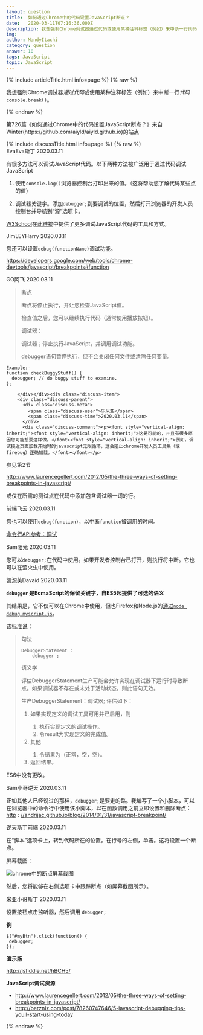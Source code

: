 ```yaml
---
layout: question
title:  如何通过Chrome中的代码设置JavaScript断点？
date:   2020-03-11T07:16:36.000Z
description: 我想强制Chrome调试器通过代码或使用某种注释标签（例如）来中断一行代码console.break()。...
img: 
author: MandyItachi
category: question
answer: 10
tags: JavaScript
topic: JavaScript
---
```

<div class="article-root">
  <div class="article">
    {% include articleTitle.html info=page %}
    {% raw %}
    <div class="article-content"><p><font style="vertical-align: inherit;"><font style="vertical-align: inherit;">我想强制Chrome调试器</font></font><em><font style="vertical-align: inherit;"><font style="vertical-align: inherit;">通过代码</font></font></em><font style="vertical-align: inherit;"><font style="vertical-align: inherit;">或使用某种注释标签（例如）</font><font style="vertical-align: inherit;">来中断一行</font><em><font style="vertical-align: inherit;">代码</font></em></font><code>console.break()</code><font style="vertical-align: inherit;"><font style="vertical-align: inherit;">。</font></font></p></div>
    {% endraw %}
  </div>
  <p class="winter_mark">第726篇《如何通过Chrome中的代码设置JavaScript断点？》来自Winter(https://github.com/aiyld/aiyld.github.io)的站点</p>
  <div class="discuss-wrapper">
    {% include discussTitle.html info=page %}
    {% raw %}
    <div class="discuss-item">
        <div class="discuss-parent">
          <div class="discuss-meta">
            <span class="discuss-user">EvaEva斯丁</span>
            <span class="discuss-time">2020.03.11</span>
          </div>
          <div class="discuss-comment"><p><font style="vertical-align: inherit;"><font style="vertical-align: inherit;">有很多方法可以调试JavaScript代码。</font><font style="vertical-align: inherit;">以下两种方法被广泛用于通过代码调试JavaScript</font></font></p>

<ol>
<li><p><font style="vertical-align: inherit;"><font style="vertical-align: inherit;">使用</font></font><code>console.log()</code><font style="vertical-align: inherit;"><font style="vertical-align: inherit;">浏览器控制台打印出来的值。</font><font style="vertical-align: inherit;">（这将帮助您了解代码某些点的值）</font></font></p></li>
<li><p><font style="vertical-align: inherit;"><font style="vertical-align: inherit;">调试器关键字。</font><font style="vertical-align: inherit;">添加</font></font><code>debugger;</code><font style="vertical-align: inherit;"><font style="vertical-align: inherit;">到要调试的位置，然后打开浏览器的开发人员控制台并导航到“源”选项卡。</font></font></p></li>
</ol>

<p><font style="vertical-align: inherit;"></font><a href="https://www.w3schools.com/js/js_debugging.asp" rel="nofollow noreferrer"><font style="vertical-align: inherit;"><font style="vertical-align: inherit;">W3School</font></font></a><font style="vertical-align: inherit;"><font style="vertical-align: inherit;">在</font><a href="https://www.w3schools.com/js/js_debugging.asp" rel="nofollow noreferrer"><font style="vertical-align: inherit;">此链接</font></a><font style="vertical-align: inherit;">中提供了更多调试JavaScript代码的工具和方式</font><font style="vertical-align: inherit;">。</font></font></p></div>
        </div></div><div class="discuss-item">
        <div class="discuss-parent">
          <div class="discuss-meta">
            <span class="discuss-user">JimLEYHarry</span>
            <span class="discuss-time">2020.03.11</span>
          </div>
          <div class="discuss-comment"><p><font style="vertical-align: inherit;"><font style="vertical-align: inherit;">您还可以设置</font></font><code>debug(functionName)</code><font style="vertical-align: inherit;"><font style="vertical-align: inherit;">调试功能。</font></font></p>

<p><a href="https://developers.google.com/web/tools/chrome-devtools/javascript/breakpoints#function" rel="nofollow noreferrer"><font style="vertical-align: inherit;"><font style="vertical-align: inherit;">https://developers.google.com/web/tools/chrome-devtools/javascript/breakpoints#function</font></font></a></p></div>
        </div></div><div class="discuss-item">
        <div class="discuss-parent">
          <div class="discuss-meta">
            <span class="discuss-user">GO阿飞</span>
            <span class="discuss-time">2020.03.11</span>
          </div>
          <div class="discuss-comment"><blockquote>
  <p><font style="vertical-align: inherit;"><font style="vertical-align: inherit;">断点</font></font></p>
  
  <p><font style="vertical-align: inherit;"><font style="vertical-align: inherit;">断点将停止执行，并让您检查JavaScript值。</font></font></p>
  
  <p><font style="vertical-align: inherit;"><font style="vertical-align: inherit;">检查值之后，您可以继续执行代码（通常使用播放按钮）。</font></font></p>
  
  <p><font style="vertical-align: inherit;"><font style="vertical-align: inherit;">调试器：</font></font></p>
  
  <p><font style="vertical-align: inherit;"><font style="vertical-align: inherit;">调试器；</font><font style="vertical-align: inherit;">停止执行JavaScript，并调用调试功能。</font></font></p>
  
  <p><font style="vertical-align: inherit;"><font style="vertical-align: inherit;">debugger语句暂停执行，但不会关闭任何文件或清除任何变量。</font></font></p>
</blockquote>

<pre><code>Example:-<font></font>
function checkBuggyStuff() {<font></font>
  debugger; // do buggy stuff to examine.<font></font>
};<font></font>
</code></pre></div>
        </div></div><div class="discuss-item">
        <div class="discuss-parent">
          <div class="discuss-meta">
            <span class="discuss-user">乐米亚</span>
            <span class="discuss-time">2020.03.11</span>
          </div>
          <div class="discuss-comment"><p><font style="vertical-align: inherit;"><font style="vertical-align: inherit;">这是可能的，并且有很多原因您可能想要这样做。</font><font style="vertical-align: inherit;">例如，调试接近页面加载开始时的javascript无限循环，这会阻止chrome开发人员工具集（或firebug）正确加载。</font></font></p>

<p><font style="vertical-align: inherit;"><font style="vertical-align: inherit;">参见第2节  </font></font></p>

<p><a href="http://www.laurencegellert.com/2012/05/the-three-ways-of-setting-breakpoints-in-javascript/" rel="nofollow"><font style="vertical-align: inherit;"><font style="vertical-align: inherit;">http://www.laurencegellert.com/2012/05/the-three-ways-of-setting-breakpoints-in-javascript/</font></font></a></p>

<p><font style="vertical-align: inherit;"><font style="vertical-align: inherit;">或仅在所需的测试点在代码中添加包含调试器一词的行。</font></font></p></div>
        </div></div><div class="discuss-item">
        <div class="discuss-parent">
          <div class="discuss-meta">
            <span class="discuss-user">前端飞云</span>
            <span class="discuss-time">2020.03.11</span>
          </div>
          <div class="discuss-comment"><p><font style="vertical-align: inherit;"><font style="vertical-align: inherit;">您也可以使用</font></font><code>debug(function)</code><font style="vertical-align: inherit;"><font style="vertical-align: inherit;">，以中断</font></font><code>function</code><font style="vertical-align: inherit;"><font style="vertical-align: inherit;">被调用的时间。</font></font></p>

<p><a href="https://developers.google.com/web/tools/chrome-devtools/debug/command-line/command-line-reference?hl=en#debugfunction" rel="noreferrer"><font style="vertical-align: inherit;"><font style="vertical-align: inherit;">命令行API参考：调试</font></font></a></p></div>
        </div></div><div class="discuss-item">
        <div class="discuss-parent">
          <div class="discuss-meta">
            <span class="discuss-user">Sam阳光</span>
            <span class="discuss-time">2020.03.11</span>
          </div>
          <div class="discuss-comment"><p><font style="vertical-align: inherit;"><font style="vertical-align: inherit;">您可以</font></font><code>debugger;</code><font style="vertical-align: inherit;"><font style="vertical-align: inherit;">在代码中</font><font style="vertical-align: inherit;">使用</font><font style="vertical-align: inherit;">。</font><font style="vertical-align: inherit;">如果开发者控制台已打开，则执行将中断。</font><font style="vertical-align: inherit;">它也可以在萤火虫中使用。</font></font></p></div>
        </div></div><div class="discuss-item">
        <div class="discuss-parent">
          <div class="discuss-meta">
            <span class="discuss-user">凯泡芙Davaid</span>
            <span class="discuss-time">2020.03.11</span>
          </div>
          <div class="discuss-comment"><p><strong><code>debugger</code><font style="vertical-align: inherit;"><font style="vertical-align: inherit;"> 是EcmaScript的保留关键字，自ES5起提供了可选的语义</font></font></strong></p>

<p><font style="vertical-align: inherit;"><font style="vertical-align: inherit;">其结果是，它不仅可以在Chrome中使用，但也Firefox和Node.js的</font></font><a href="https://stackoverflow.com/a/4703227/895245"><font style="vertical-align: inherit;"><font style="vertical-align: inherit;">通过</font></font><code>node debug myscript.js</code></a><font style="vertical-align: inherit;"><font style="vertical-align: inherit;">。</font></font></p>

<p><font style="vertical-align: inherit;"><font style="vertical-align: inherit;">该</font></font><a href="http://www.ecma-international.org/ecma-262/5.1/#sec-12.15" rel="nofollow noreferrer"><font style="vertical-align: inherit;"><font style="vertical-align: inherit;">标准说</font></font></a><font style="vertical-align: inherit;"><font style="vertical-align: inherit;">：</font></font></p>

<blockquote>
  <p><font style="vertical-align: inherit;"><font style="vertical-align: inherit;">句法</font></font></p>

<pre><code>DebuggerStatement :<font></font>
    debugger ;<font></font>
</code></pre>
  
  <p><font style="vertical-align: inherit;"><font style="vertical-align: inherit;">语义学</font></font></p>
  
  <p><font style="vertical-align: inherit;"><font style="vertical-align: inherit;">评估DebuggerStatement生产可能会允许实现在调试器下运行时导致断点。</font><font style="vertical-align: inherit;">如果调试器不存在或未处于活动状态，则此语句无效。</font></font></p>
  
  <p><font style="vertical-align: inherit;"><font style="vertical-align: inherit;">生产DebuggerStatement：调试器; </font><font style="vertical-align: inherit;">评估如下：</font></font></p>
  
  <ol>
  <li><font style="vertical-align: inherit;"><font style="vertical-align: inherit;">如果实现定义的调试工具可用并已启用，则
  
  </font></font><ol>
  <li><font style="vertical-align: inherit;"><font style="vertical-align: inherit;">执行实现定义的调试操作。</font></font></li>
  <li><font style="vertical-align: inherit;"><font style="vertical-align: inherit;">令result为实现定义的完成值。</font></font></li>
  </ol></li>
  <li><font style="vertical-align: inherit;"><font style="vertical-align: inherit;">其他
  
  </font></font><ol>
  <li><font style="vertical-align: inherit;"><font style="vertical-align: inherit;">令结果为（正常，空，空）。</font></font></li>
  </ol></li>
  <li><font style="vertical-align: inherit;"><font style="vertical-align: inherit;">返回结果。</font></font></li>
  </ol>
</blockquote>

<p><font style="vertical-align: inherit;"><font style="vertical-align: inherit;">ES6中没有更改。</font></font></p></div>
        </div></div><div class="discuss-item">
        <div class="discuss-parent">
          <div class="discuss-meta">
            <span class="discuss-user">Sam小哥逆天</span>
            <span class="discuss-time">2020.03.11</span>
          </div>
          <div class="discuss-comment"><p><font style="vertical-align: inherit;"><font style="vertical-align: inherit;">正如其他人已经说过的那样，</font></font><code>debugger;</code><font style="vertical-align: inherit;"><font style="vertical-align: inherit;">是要走的路。</font><font style="vertical-align: inherit;">我编写了一个小脚本，可以在浏览器中的命令行中使用该小脚本，以在函数调用之前立即设置和删除断点：</font><a href="http://andrijac.github.io/blog/2014/01/31/javascript-breakpoint/" rel="noreferrer"><font style="vertical-align: inherit;">http</font></a><font style="vertical-align: inherit;"> : 
 </font></font><a href="http://andrijac.github.io/blog/2014/01/31/javascript-breakpoint/" rel="noreferrer"><font style="vertical-align: inherit;"><font style="vertical-align: inherit;">//andrijac.github.io/blog/2014/01/31/javascript-breakpoint/</font></font></a></p></div>
        </div></div><div class="discuss-item">
        <div class="discuss-parent">
          <div class="discuss-meta">
            <span class="discuss-user">逆天斯丁前端</span>
            <span class="discuss-time">2020.03.11</span>
          </div>
          <div class="discuss-comment"><p><font style="vertical-align: inherit;"><font style="vertical-align: inherit;">在“脚本”选项卡上，转到代码所在的位置。</font><font style="vertical-align: inherit;">在行号的左侧，单击。</font><font style="vertical-align: inherit;">这将设置一个断点。</font></font></p>

<p><font style="vertical-align: inherit;"><font style="vertical-align: inherit;">屏幕截图：</font></font></p>

<p><img src="https://i.imgur.com/duwP8.png" alt="chrome中的断点屏幕截图"></p>

<p><font style="vertical-align: inherit;"><font style="vertical-align: inherit;">然后，您将能够在右侧选项卡中跟踪断点（如屏幕截图所示）。</font></font></p></div>
        </div></div><div class="discuss-item">
        <div class="discuss-parent">
          <div class="discuss-meta">
            <span class="discuss-user">米亚小哥斯丁</span>
            <span class="discuss-time">2020.03.11</span>
          </div>
          <div class="discuss-comment"><p><font style="vertical-align: inherit;"><font style="vertical-align: inherit;">设置按钮点击监听器，然后调用 </font></font><code>debugger;</code></p>

<p><strong><font style="vertical-align: inherit;"><font style="vertical-align: inherit;">例</font></font></strong></p>

<pre><code>$("#myBtn").click(function() {<font></font>
 debugger;   <font></font>
});<font></font>
</code></pre>

<p><strong><font style="vertical-align: inherit;"><font style="vertical-align: inherit;">演示版</font></font></strong></p>

<p><a href="http://jsfiddle.net/hBCH5/" rel="noreferrer"><font style="vertical-align: inherit;"><font style="vertical-align: inherit;">http://jsfiddle.net/hBCH5/</font></font></a></p>

<p><strong><font style="vertical-align: inherit;"><font style="vertical-align: inherit;">JavaScript调试资源</font></font></strong></p>

<ul>
<li><a href="http://www.laurencegellert.com/2012/05/the-three-ways-of-setting-breakpoints-in-javascript/" rel="noreferrer"><font style="vertical-align: inherit;"><font style="vertical-align: inherit;">http://www.laurencegellert.com/2012/05/the-three-ways-of-setting-breakpoints-in-javascript/</font></font></a></li>
<li><a href="http://berzniz.com/post/78260747646/5-javascript-debugging-tips-youll-start-using-today" rel="noreferrer"><font style="vertical-align: inherit;"><font style="vertical-align: inherit;">http://berzniz.com/post/78260747646/5-javascript-debugging-tips-youll-start-using-today</font></font></a></li>
</ul></div>
        </div></div>
    {% endraw %}
  </div>
<div>
